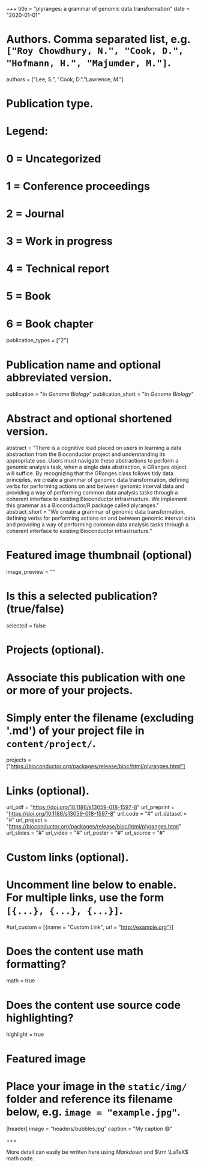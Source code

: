 +++
title = "plyranges: a grammar of genomic data transformation"
date = "2020-01-01"

# Authors. Comma separated list, e.g. `["Roy Chowdhury, N.", "Cook, D.", "Hofmann, H.", "Majumder, M."]`.
authors = ["Lee, S.", "Cook, D.","Lawrence, M."]

# Publication type.
# Legend:
# 0 = Uncategorized
# 1 = Conference proceedings
# 2 = Journal
# 3 = Work in progress
# 4 = Technical report
# 5 = Book
# 6 = Book chapter
publication_types = ["2"]

# Publication name and optional abbreviated version.
publication = "In *Genome Biology*"
publication_short = "In *Genome Biology*"

# Abstract and optional shortened version.
abstract = "There is a cognitive load placed on users in learning a data abstraction from the Bioconductor project and understanding its appropriate use. Users must navigate these abstractions to perform a genomic analysis task, when a single data abstraction, a GRanges object will suffice. By recognizing that the GRanges class follows tidy data principles, we create a grammar of genomic data transformation, defining verbs for performing actions on and between genomic interval data and providing a way of performing common data analysis tasks through a coherent interface to existing Bioconductor infrastructure. We implement this grammar as a Bioconductor/R package called plyranges."
abstract_short = "We create a grammar of genomic data transformation, defining verbs for performing actions on and between genomic interval data and providing a way of performing common data analysis tasks through a coherent interface to existing Bioconductor infrastructure."

# Featured image thumbnail (optional)
image_preview = ""

# Is this a selected publication? (true/false)
selected = false

# Projects (optional).
#   Associate this publication with one or more of your projects.
#   Simply enter the filename (excluding '.md') of your project file in `content/project/`.
projects = ["https://bioconductor.org/packages/release/bioc/html/plyranges.html"]

# Links (optional).
url_pdf = "https://doi.org/10.1186/s13059-018-1597-8"
url_preprint = "https://doi.org/10.1186/s13059-018-1597-8"
url_code = "#"
url_dataset = "#"
url_project = "https://bioconductor.org/packages/release/bioc/html/plyranges.html"
url_slides = "#"
url_video = "#"
url_poster = "#"
url_source = "#"

# Custom links (optional).
#   Uncomment line below to enable. For multiple links, use the form `[{...}, {...}, {...}]`.
#url_custom = [{name = "Custom Link", url = "http://example.org"}]

# Does the content use math formatting?
math = true

# Does the content use source code highlighting?
highlight = true

# Featured image
# Place your image in the `static/img/` folder and reference its filename below, e.g. `image = "example.jpg"`.
[header]
image = "headers/bubbles.jpg"
caption = "My caption :smile:"

+++

More detail can easily be written here using *Markdown* and $\rm \LaTeX$ math code.
